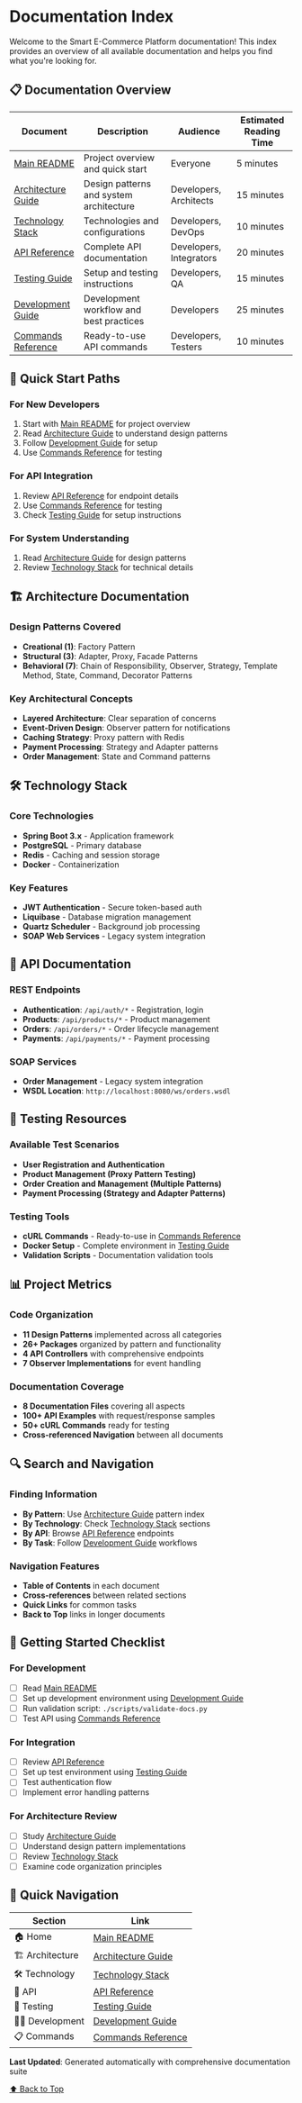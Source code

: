 # Documentation Index

Welcome to the Smart E-Commerce Platform documentation! This index provides an overview of all available documentation and helps you find what you're looking for.

## 📋 Documentation Overview

| Document | Description | Audience | Estimated Reading Time |
|----------|-------------|----------|----------------------|
| [Main README](../README.md) | Project overview and quick start | Everyone | 5 minutes |
| [Architecture Guide](ARCHITECTURE.md) | Design patterns and system architecture | Developers, Architects | 15 minutes |
| [Technology Stack](TECHNOLOGY_STACK.md) | Technologies and configurations | Developers, DevOps | 10 minutes |
| [API Reference](API_REFERENCE.md) | Complete API documentation | Developers, Integrators | 20 minutes |
| [Testing Guide](TESTING_GUIDE.md) | Setup and testing instructions | Developers, QA | 15 minutes |
| [Development Guide](DEVELOPMENT_GUIDE.md) | Development workflow and best practices | Developers | 25 minutes |
| [Commands Reference](../COMMANDS.md) | Ready-to-use API commands | Developers, Testers | 10 minutes |

## 🎯 Quick Start Paths

### For New Developers
1. Start with [Main README](../README.md) for project overview
2. Read [Architecture Guide](ARCHITECTURE.md) to understand design patterns
3. Follow [Development Guide](DEVELOPMENT_GUIDE.md) for setup
4. Use [Commands Reference](../COMMANDS.md) for testing

### For API Integration
1. Review [API Reference](API_REFERENCE.md) for endpoint details
2. Use [Commands Reference](../COMMANDS.md) for testing
3. Check [Testing Guide](TESTING_GUIDE.md) for setup instructions

### For System Understanding
1. Read [Architecture Guide](ARCHITECTURE.md) for design patterns
2. Review [Technology Stack](TECHNOLOGY_STACK.md) for technical details

## 🏗️ Architecture Documentation

### Design Patterns Covered
- **Creational (1)**: Factory Pattern
- **Structural (3)**: Adapter, Proxy, Facade Patterns
- **Behavioral (7)**: Chain of Responsibility, Observer, Strategy, Template Method, State, Command, Decorator Patterns

### Key Architectural Concepts
- **Layered Architecture**: Clear separation of concerns
- **Event-Driven Design**: Observer pattern for notifications
- **Caching Strategy**: Proxy pattern with Redis
- **Payment Processing**: Strategy and Adapter patterns
- **Order Management**: State and Command patterns

## 🛠️ Technology Stack

### Core Technologies
- **Spring Boot 3.x** - Application framework
- **PostgreSQL** - Primary database
- **Redis** - Caching and session storage
- **Docker** - Containerization

### Key Features
- **JWT Authentication** - Secure token-based auth
- **Liquibase** - Database migration management
- **Quartz Scheduler** - Background job processing
- **SOAP Web Services** - Legacy system integration

## 🔧 API Documentation

### REST Endpoints
- **Authentication**: `/api/auth/*` - Registration, login
- **Products**: `/api/products/*` - Product management
- **Orders**: `/api/orders/*` - Order lifecycle management
- **Payments**: `/api/payments/*` - Payment processing

### SOAP Services
- **Order Management** - Legacy system integration
- **WSDL Location**: `http://localhost:8080/ws/orders.wsdl`

## 🧪 Testing Resources

### Available Test Scenarios
- **User Registration and Authentication**
- **Product Management (Proxy Pattern Testing)**
- **Order Creation and Management (Multiple Patterns)**
- **Payment Processing (Strategy and Adapter Patterns)**

### Testing Tools
- **cURL Commands** - Ready-to-use in [Commands Reference](../COMMANDS.md)
- **Docker Setup** - Complete environment in [Testing Guide](TESTING_GUIDE.md)
- **Validation Scripts** - Documentation validation tools

## 📊 Project Metrics

### Code Organization
- **11 Design Patterns** implemented across all categories
- **26+ Packages** organized by pattern and functionality
- **4 API Controllers** with comprehensive endpoints
- **7 Observer Implementations** for event handling

### Documentation Coverage
- **8 Documentation Files** covering all aspects
- **100+ API Examples** with request/response samples
- **50+ cURL Commands** ready for testing
- **Cross-referenced Navigation** between all documents

## 🔍 Search and Navigation

### Finding Information
- **By Pattern**: Use [Architecture Guide](ARCHITECTURE.md) pattern index
- **By Technology**: Check [Technology Stack](TECHNOLOGY_STACK.md) sections
- **By API**: Browse [API Reference](API_REFERENCE.md) endpoints
- **By Task**: Follow [Development Guide](DEVELOPMENT_GUIDE.md) workflows

### Navigation Features
- **Table of Contents** in each document
- **Cross-references** between related sections
- **Quick Links** for common tasks
- **Back to Top** links in longer documents

## 🚀 Getting Started Checklist

### For Development
- [ ] Read [Main README](../README.md)
- [ ] Set up development environment using [Development Guide](DEVELOPMENT_GUIDE.md)
- [ ] Run validation script: `./scripts/validate-docs.py`
- [ ] Test API using [Commands Reference](../COMMANDS.md)

### For Integration
- [ ] Review [API Reference](API_REFERENCE.md)
- [ ] Set up test environment using [Testing Guide](TESTING_GUIDE.md)
- [ ] Test authentication flow
- [ ] Implement error handling patterns

### For Architecture Review
- [ ] Study [Architecture Guide](ARCHITECTURE.md)
- [ ] Understand design pattern implementations
- [ ] Review [Technology Stack](TECHNOLOGY_STACK.md)
- [ ] Examine code organization principles

## 🔗 Quick Navigation

| Section | Link |
|---------|------|
| 🏠 Home | [Main README](../README.md) |
| 🏗️ Architecture | [Architecture Guide](ARCHITECTURE.md) |
| 🛠️ Technology | [Technology Stack](TECHNOLOGY_STACK.md) |
| 🔧 API | [API Reference](API_REFERENCE.md) |
| 🧪 Testing | [Testing Guide](TESTING_GUIDE.md) |
| 👨‍💻 Development | [Development Guide](DEVELOPMENT_GUIDE.md) |
| 📋 Commands | [Commands Reference](../COMMANDS.md) |

**Last Updated**: Generated automatically with comprehensive documentation suite

[⬆️ Back to Top](#documentation-index)
